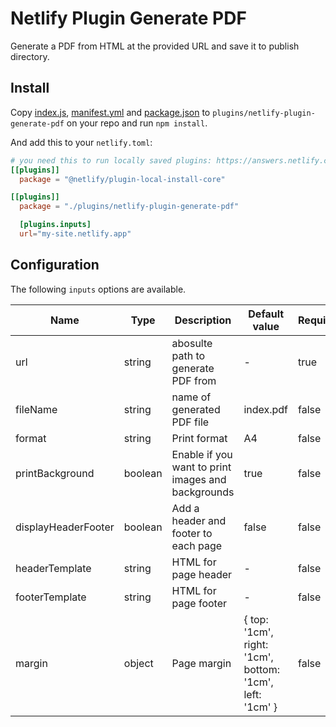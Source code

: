 # Netlify Plugin Generate PDF
Generate a PDF from HTML at the provided URL and save it to publish directory.

## Install

Copy [index.js](src/index.js), [manifest.yml](manifest.yml) and [package.json](package.json) to `plugins/netlify-plugin-generate-pdf` on your repo and run `npm install`.

And add this to your `netlify.toml`:

```toml
# you need this to run locally saved plugins: https://answers.netlify.com/t/plugin-local-install-core/15268
[[plugins]]
  package = "@netlify/plugin-local-install-core"

[[plugins]]
  package = "./plugins/netlify-plugin-generate-pdf"

  [plugins.inputs]
  url="my-site.netlify.app"
```

## Configuration

The following `inputs` options are available.

| Name | Type | Description | Default value | Required |
|-|-|-|-|-|
| url | string | abosulte path to generate PDF from |-| true |
| fileName | string | name of generated PDF file | index.pdf | false |
| format | string | Print format | A4 | false |
| printBackground | boolean | Enable if you want to print images and backgrounds | true | false |
| displayHeaderFooter | boolean | Add a header and footer to each page | false | false |
| headerTemplate | string | HTML for page header | - | false |
| footerTemplate | string | HTML for page footer | - | false |
| margin | object | Page margin | { top: '1cm', right: '1cm', bottom: '1cm', left: '1cm' } | false |
